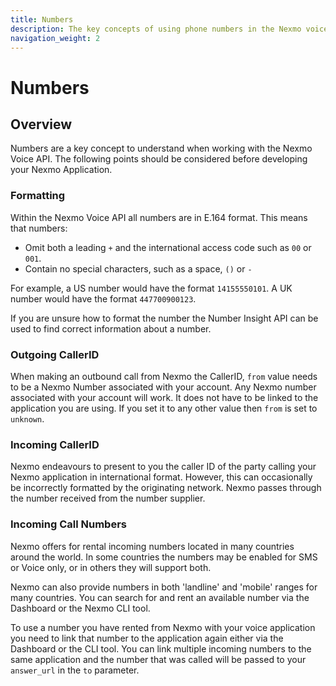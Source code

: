 ```yaml
---
title: Numbers
description: The key concepts of using phone numbers in the Nexmo voice API
navigation_weight: 2
---
```


# Numbers

## Overview

Numbers are a key concept to understand when working with the Nexmo Voice API. The following points should be considered before developing your Nexmo Application.

### Formatting

Within the Nexmo Voice API all numbers are in E.164 format. This means that numbers:

* Omit both a leading `+` and the international access code such as `00` or `001`. 
* Contain no special characters, such as a space, `()` or `-`

For example, a US number would have the format `14155550101`. A UK number would have the format `447700900123`. 

If you are unsure how to format the number the Number Insight API can be used to find correct information about a number.

### Outgoing CallerID

When making an outbound call from Nexmo the CallerID, `from` value needs to be a Nexmo Number associated with your account. Any Nexmo number associated with your account will work. It does not have to be linked to the application you are using. If you set it to any other value then `from` is set to `unknown`.


### Incoming CallerID

Nexmo endeavours to present to you the caller ID of the party calling your Nexmo application in international format. However, this can occasionally be incorrectly formatted by the originating network. Nexmo passes through the number received from the number supplier.


### Incoming Call Numbers 

Nexmo offers for rental incoming numbers located in many countries around the world. In some countries the numbers may be enabled for SMS or Voice only, or in others they will support both.

Nexmo can also provide numbers in both 'landline' and 'mobile' ranges for many countries. You can search for and rent an available number via the Dashboard or the Nexmo CLI tool. 

To use a number you have rented from Nexmo with your voice application you need to link that number to the application again either via the Dashboard or the CLI tool. You can link multiple incoming numbers to the same application and the number that was called will be passed to your `answer_url` in the `to` parameter.
